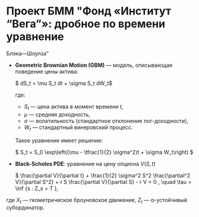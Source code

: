 # Проект БММ "Фонд «Институт “Вега”»: дробное по времени уравнение
Блэка—Шоулза"

* **Geometric Brownian Motion (GBM)** — модель, описывающая поведение цены актива:

  $ dS_t = \mu S_t dt + \sigma S_t dW_t$

  где:

  * $S_t$ — цена актива в момент времени $t$,
  * $\mu$ — средняя доходность, 
  * $\sigma$ — волатильность (стандартное отклонение лог-доходности),
  * $W_t$ — стандартный винеровский процесс.

  Такое уравнение имеет решение:

  $ S_t = S_0 \exp\left((\mu - \tfrac{1}{2} \sigma^2)t + \sigma W_t\right) $

* **Black-Scholes PDE**: уравнение на цену опциона $V(S, t)$

  $ \frac{\partial V}{\partial t} + \frac{1}{2} \sigma^2 S^2 \frac{\partial^2 V}{\partial S^2} + r S \frac{\partial V}{\partial S} - r V = 0 , \quad \tau = \inf \{s : Z_s = T \},

где $X_t$ — геометрическое броуновское движение, $Z_t$ — α-устойчивый субординатор.
